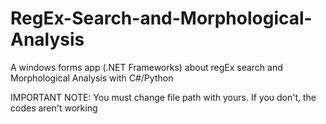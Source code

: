 # RegEx-Search-and-Morphological-Analysis
A windows forms app (.NET Frameworks) about regEx search and Morphological Analysis with C#/Python

IMPORTANT NOTE: You must change file path with yours. If you don't, the codes aren't working
